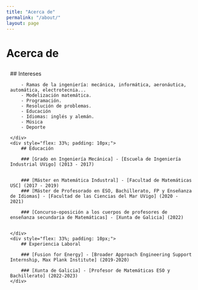 ```yaml
---
title: "Acerca de"
permalink: "/about/"
layout: page
---
```

# Acerca de 

<div style="display: flex; flex-wrap: wrap;">
    <div style="flex: 33%; padding: 10px;">
        ## Intereses

        - Ramas de la ingeniería: mecánica, informática, aeronáutica,     automática, electrotecnia...
        - Modelización matemática. 
        - Programación.
        - Resolución de problemas.
        - Educación
        - Idiomas: inglés y alemán. 
        - Música
        - Deporte
      
    </div>
    <div style="flex: 33%; padding: 10px;">
        ## Educación
        
        ### [Grado en Ingeniería Mecánica] - [Escuela de Ingeniería Industrial UVigo] (2013 - 2017)

        
        ### [Máster en Matemática Industral] - [Facultad de Matemáticas USC] (2017 - 2019)
        ### [Máster de Profesorado en ESO, Bachillerato, FP y Enseñanza de Idiomas] - [Facultad de las Ciencias del Mar UVigo] (2020 - 2021)

        ### [Concurso-oposición a los cuerpos de profesores de enseñanza secundaria de Matemáticas] - [Xunta de Galicia] (2022)
        
      
    </div>
    <div style="flex: 33%; padding: 10px;">
        ## Experiencia Laboral

        ### [Fusion for Energy] - [Broader Approach Engineering Support Internship, Max Plank Institute] (2019-2020)

        ### [Xunta de Galicia] - [Profesor de Matemáticas ESO y Bachillerato] (2022-2023)
    </div>
</div>
